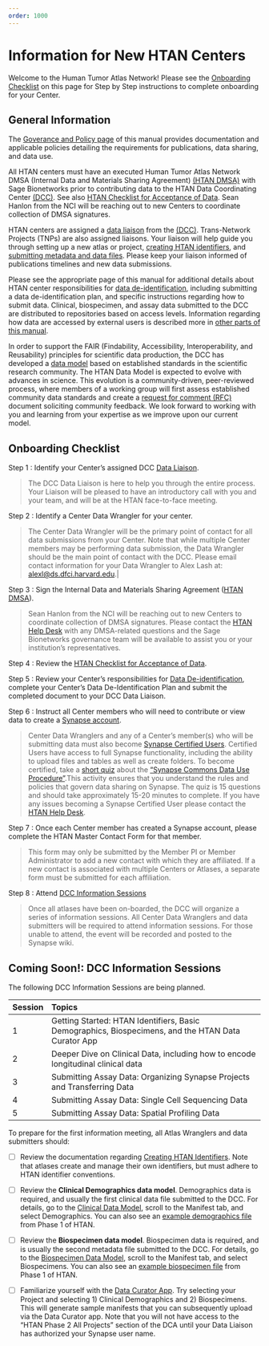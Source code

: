 ```yaml
---
order: 1000
---
```


# Information for New HTAN Centers

Welcome to the Human Tumor Atlas Network! Please see the [Onboarding Checklist](#onboarding-checklist) on this page for Step by Step instructions to complete onboarding for your Center. 

## General Information
The [Goverance and Policy page](../addtnl_info/governance.md) of this manual provides documentation and applicable policies detailing the requirements for publications, data sharing, and data use.  

All HTAN centers must have an executed Human Tumor Atlas Network DMSA  (Internal Data and Materials Sharing Agreement) [(HTAN DMSA)](https://docs.google.com/document/d/1RPFm9MBJv8DjZmYZyIv0jbjtNJ8fnwGjYDjlK4lL4nc/edit) with Sage Bionetworks prior to contributing data to the HTAN Data Coordinating Center [(DCC)](https://humantumoratlas.org/htan-dcc).  See also [HTAN Checklist for Acceptance of Data](../data_submission/checklist.html).  Sean Hanlon from the NCI will be reaching out to new Centers to coordinate collection of DMSA signatures.

HTAN centers are assigned a [data liaison](../data_submission/Data_Liaisons.md) from the [(DCC)](https://humantumoratlas.org/htan-dcc). Trans-Network Projects (TNPs) are also assigned liaisons. Your liaison will help guide you through setting up a new atlas or project, [creating HTAN identifiers](../data_submission/creating_ids.md), and [submitting metadata and data files](../data_submission/clin_biospec_assay/).  Please keep your liaison informed of publications timelines and new data submissions.  

Please see the appropriate page of this manual for additional details about HTAN center responsibilities for [data de-identification](../data_submission/data_deidentification/), including submitting a data de-identification plan, and specific instructions regarding how to submit data.  Clinical, biospecimen, and assay data submitted to the DCC are distributed to repositories based on access levels.  Information regarding how data are accessed by external users is described more in [other parts of this manual](../overview/data_levels.md).

In order to support the FAIR (Findability, Accessibility, Interoperability, and Reusability) principles for scientific data production, the DCC has developed a [data model](../data_model/overview.md) based on established standards in the scientific research community. The HTAN Data Model is expected to evolve with advances in science.  This evolution is a community-driven, peer-reviewed process, where members of a working group will first assess established community data standards and create a [request for comment (RFC)](../addtnl_info/rfc/) document soliciting community feedback.  We look forward to working with you and learning from your expertise as we improve upon our current model.

## Onboarding Checklist

Step 1 
: Identify your Center’s assigned DCC [Data Liaison](../data_submission/Data_Liaisons.md).  

> The DCC Data Liaison is here to help you through the entire process. Your Liaison will be pleased to have an introductory call with you and your team, and will be at the HTAN face-to-face meeting.

Step 2
: Identify a Center Data Wrangler for your center.  

> The Center Data Wrangler will be the primary point of contact for all data submissions from your Center. Note that while multiple Center members may be performing data submission, the Data Wrangler should be the main point of contact with the DCC.  Please email contact information for your Data Wrangler to Alex Lash at:  alexl@ds.dfci.harvard.edu.|

Step 3
: Sign the Internal Data and Materials Sharing Agreement ([HTAN DMSA](https://docs.google.com/document/d/1RPFm9MBJv8DjZmYZyIv0jbjtNJ8fnwGjYDjlK4lL4nc/edit)).

> Sean Hanlon from the NCI will be reaching out to new Centers to coordinate collection of DMSA signatures. Please contact the [HTAN Help Desk](https://sagebionetworks.jira.com/servicedesk/customer/portal/1) with any DMSA-related questions and the Sage Bionetworks governance team will be available to assist you or your institution’s representatives. 

Step 4
: Review the [HTAN Checklist for Acceptance of Data](../data_submission/checklist.md). 

Step 5
: Review your Center’s responsibilities for [Data De-identification](https://docs.humantumoratlas.org/data_submission/data_deidentification/), complete your Center’s Data De-Identification Plan and submit the completed document to your DCC Data Liaison.

Step 6
: Instruct all Center members who will need to contribute or view data to create a [Synapse account](https://accounts.synapse.org/register1?appId=synapse.org).

> Center Data Wranglers and any of a Center’s member(s) who will be submitting data must also become [Synapse Certified Users](https://www.synapse.org/#!Quiz:Certification). Certified Users have access to full Synapse functionality, including the ability to upload files and tables as well as create folders. To become certified, take a [short quiz](https://www.synapse.org/#!Quiz:Certification) about the [“Synapse Commons Data Use Procedure”](https://s3.amazonaws.com/static.synapse.org/governance/SynapseCommonsDataUseProcedure.pdf?v=4).This activity ensures that you understand the rules and policies that govern data sharing on Synapse. The quiz is 15 questions and should take approximately 15-20 minutes to complete. If you have any issues becoming a Synapse Certified User please contact the [HTAN Help Desk](https://sagebionetworks.jira.com/servicedesk/customer/portal/1).

Step 7
: Once each Center member has created a Synapse account, please complete the HTAN Master Contact Form for that member. 

> This form may only be submitted by the Member PI or Member Administrator to add a new contact with which they are affiliated. If a new contact is associated with multiple Centers or Atlases, a separate form must be submitted for each affiliation.

Step 8
: Attend [DCC Information Sessions](#coming-soon-dcc-information-sessions)

> Once all atlases have been on-boarded, the DCC will organize a series of information sessions. All Center Data Wranglers and data submitters will be required to attend information sessions. For those unable to attend, the event will be recorded and posted to the Synapse wiki.


## Coming Soon!: DCC Information Sessions

The following DCC Information Sessions are being planned.

|Session | Topics |
|--------|:-------|
|1| Getting Started:  HTAN Identifiers, Basic Demographics, Biospecimens, and the HTAN Data Curator App|
|2| Deeper Dive on Clinical Data, including how to encode longitudinal clinical data |
|3| Submitting Assay Data:  Organizing Synapse Projects and Transferring Data |
|4| Submitting Assay Data:  Single Cell Sequencing Data |
|5| Submitting Assay Data:  Spatial Profiling Data |

To prepare for the first information meeting, all Atlas Wranglers and data submitters should:

- [ ] Review the documentation regarding [Creating HTAN Identifiers](../data_submission/creating_ids.md). Note that atlases create and manage their own identifiers, but must adhere to HTAN identifier conventions.

- [ ] Review the **Clinical Demographics data model**.  Demographics data is required, and usually the first clinical data file submitted to the DCC.  For details, go to the [Clinical Data Model](https://data.humantumoratlas.org/standard/clinical), scroll to the Manifest tab, and select Demographics.  You can also see an [example demographics file](https://www.synapse.org/Synapse:syn39256250) from Phase 1 of HTAN.

- [ ] Review the **Biospecimen data model**.  Biospecimen data is required, and is usually the second metadata file submitted to the DCC.  For details, go to the [Biospecimen Data Model](https://data.humantumoratlas.org/standard/biospecimen), scroll to the Manifest tab, and select Biospecimens.  You can also see an [example biospecimen file](https://www.synapse.org/Synapse:syn39256250) from Phase 1 of HTAN.

- [ ] Familiarize yourself with the [Data Curator App](https://dca.app.sagebionetworks.org/).  Try selecting your Project and selecting 1) Clinical Demographics and 2) Biospecimens.  This will generate sample manifests that you can subsequently upload via the Data Curator app. Note that you will not have access to the “HTAN Phase 2 All Projects” section of the DCA until your Data Liaison has authorized your Synapse user name.





